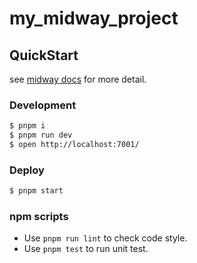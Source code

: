 # my_midway_project

## QuickStart

<!-- add docs here for user -->

see [midway docs][midway] for more detail.

### Development

```bash
$ pnpm i
$ pnpm run dev
$ open http://localhost:7001/
```

### Deploy

```bash
$ pnpm start
```

### npm scripts

-   Use `pnpm run lint` to check code style.
-   Use `pnpm test` to run unit test.

[midway]: https://midwayjs.org
